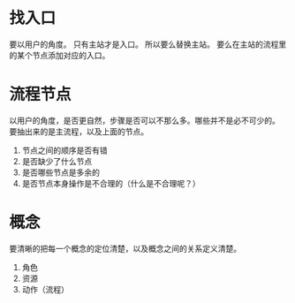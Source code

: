 # 找入口
要以用户的角度。
只有主站才是入口。
所以要么替换主站。
要么在主站的流程里的某个节点添加对应的入口。

# 流程节点
以用户的角度，是否更自然，步骤是否可以不那么多。哪些并不是必不可少的。
要抽出来的是主流程，以及上面的节点。
1. 节点之间的顺序是否有错
2. 是否缺少了什么节点
3. 是否哪些节点是多余的
4. 是否节点本身操作是不合理的（什么是不合理呢？）

# 概念
要清晰的把每一个概念的定位清楚，以及概念之间的关系定义清楚。
1. 角色
2. 资源
3. 动作（流程）